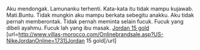 Aku mendongak. Lamunanku terhenti. Kata-kata itu tidak mampu kujawab. Mati.Buntu. Tidak mungkin aku mampu berkata sebegitu anakku. Aku tidak pernah memberontak. Tidak pernah meminta selain fucuk. Fucuk yang dibeli ayahmu. Fucuk lah yang ibu masak.
 <a href="http://www.villas-morocco.com/Onlinebrandsale.asp?US-NikeJordanOnline=1731" >Jordan 15 gold</a>
[url=http://www.villas-morocco.com/Onlinebrandsale.asp?US-NikeJordanOnline=1731]Jordan 15 gold[/url]